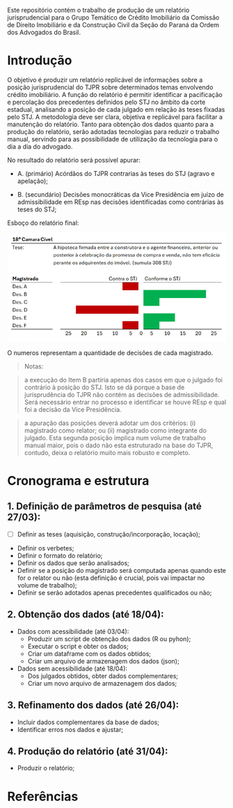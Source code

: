 Este repositório contém o trabalho de produção de um relatório jurisprudencial para o Grupo Temático de Crédito Imobiliário da Comissão de Direito Imobiliário e da Construção Civil da Seção do Paraná da Ordem dos Advogados do Brasil.

# Introdução

O objetivo é produzir um relatório replicável de informações sobre a posição jurisprudencial do TJPR sobre determinados temas envolvendo crédito imobiliário. A função do relatório é permitir identificar a pacificação e percolação dos precedentes definidos pelo STJ no âmbito da corte estadual, analisando a posição de cada julgado em relação às teses fixadas pelo STJ. A metodologia deve ser clara, objetiva e replicável para facilitar a manutenção do relatório. Tanto para obtenção dos dados quanto para a produção do relatório, serão adotadas tecnologias para reduzir o trabalho manual, servindo para as possibilidade de utilização da tecnologia para o dia a dia do advogado.

No resultado do relatório será possível apurar:

-   A. (primário) Acórdãos do TJPR contrarias às teses do STJ (agravo e apelação);

-   B. (secundário) Decisões monocráticas da Vice Presidência em juízo de admissibilidade em REsp nas decisões identificadas como contrárias às teses do STJ;

Esboço do relatório final:

![](images/tabela_ref.png)

O numeros representam a quantidade de decisões de cada magistrado.

> Notas:

> a execução do Item B partiria apenas dos casos em que o julgado foi contrário à posição do STJ. Isto se dá porque a base de jurisprudência do TJPR não contém as decisões de admissibilidade. Será necessário entrar no processo e identificar se houve REsp e qual foi a decisão da Vice Presidência.

> a apuração das posições deverá adotar um dos critérios: (i) magistrado como relator; ou (ii) magistrado como integrante do julgado. Esta segunda posição implica num volume de trabalho manual maior, pois o dado não esta estruturado na base do TJPR, contudo, deixa o relatório muito mais robusto e completo.

# Cronograma e estrutura

## 1. Definição de parâmetros de pesquisa (até 27/03):

- [ ] Definir as teses (aquisição, construção/incorporação, locação);
-   Definir os verbetes;
-   Definir o formato do relatório;
-   Definir os dados que serão analisados;
-   Definir se a posição do magistrado será computada apenas quando este for o relator ou não (esta definição é crucial, pois vai impactar no volume de trabalho);
-   Definir se serão adotados apenas precedentes qualificados ou não;

## 2. Obtenção dos dados (até 18/04):

-   Dados com acessibilidade (até 03/04):
    -   Produzir um script de obtenção dos dados (R ou pyhon);
    -   Executar o script e obter os dados;
    -   Criar um dataframe com os dados obtidos;
    -   Criar um arquivo de armazenagem dos dados (json);
-   Dados sem acessibilidade (até 18/04):
    -   Dos julgados obtidos, obter dados complementares;
    -   Criar um novo arquivo de armazenagem dos dados;

## 3. Refinamento dos dados (até 26/04):

-   Incluir dados complementares da base de dados;
-   Identificar erros nos dados e ajustar;

## 4. Produção do relatório (até 31/04):

-   Produzir o relatório;

# Referências
